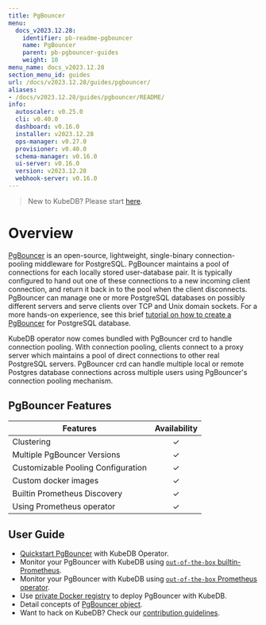 ```yaml
---
title: PgBouncer
menu:
  docs_v2023.12.28:
    identifier: pb-readme-pgbouncer
    name: PgBouncer
    parent: pb-pgbouncer-guides
    weight: 10
menu_name: docs_v2023.12.28
section_menu_id: guides
url: /docs/v2023.12.28/guides/pgbouncer/
aliases:
- /docs/v2023.12.28/guides/pgbouncer/README/
info:
  autoscaler: v0.25.0
  cli: v0.40.0
  dashboard: v0.16.0
  installer: v2023.12.28
  ops-manager: v0.27.0
  provisioner: v0.40.0
  schema-manager: v0.16.0
  ui-server: v0.16.0
  version: v2023.12.28
  webhook-server: v0.16.0
---
```


> New to KubeDB? Please start [here](/docs/v2023.12.28/README).

# Overview

[PgBouncer](https://pgbouncer.github.io/) is an open-source, lightweight, single-binary connection-pooling middleware for PostgreSQL. PgBouncer maintains a pool of connections for each locally stored user-database pair. It is typically configured to hand out one of these connections to a new incoming client connection, and return it back in to the pool when the client disconnects. PgBouncer can manage one or more PostgreSQL databases on possibly different servers and serve clients over TCP and Unix domain sockets. For a more hands-on experience, see this brief [tutorial on how to create a PgBouncer](https://pgdash.io/blog/pgbouncer-connection-pool.html) for PostgreSQL database.

KubeDB operator now comes bundled with PgBouncer crd to handle connection pooling. With connection pooling, clients connect to a proxy server which maintains a pool of direct connections to other real PostgreSQL servers. PgBouncer crd can handle multiple local or remote Postgres database connections across multiple users using PgBouncer's connection pooling mechanism.

## PgBouncer Features

| Features                           | Availability |
|------------------------------------| :----------: |
| Clustering                         |   &#10003;   |
| Multiple PgBouncer Versions        |   &#10003;   |
| Customizable Pooling Configuration |   &#10003;   |
| Custom docker images               |   &#10003;   |
| Builtin Prometheus Discovery       |   &#10003;   |
| Using Prometheus operator          |   &#10003;   |

## User Guide

- [Quickstart PgBouncer](/docs/v2023.12.28/guides/pgbouncer/quickstart/quickstart) with KubeDB Operator.
- Monitor your PgBouncer with KubeDB using [`out-of-the-box` builtin-Prometheus](/docs/v2023.12.28/guides/pgbouncer/monitoring/using-builtin-prometheus).
- Monitor your PgBouncer with KubeDB using [`out-of-the-box` Prometheus operator](/docs/v2023.12.28/guides/pgbouncer/monitoring/using-prometheus-operator).
- Use [private Docker registry](/docs/v2023.12.28/guides/pgbouncer/private-registry/using-private-registry) to deploy PgBouncer with KubeDB.
- Detail concepts of [PgBouncer object](/docs/v2023.12.28/guides/pgbouncer/concepts/pgbouncer).
- Want to hack on KubeDB? Check our [contribution guidelines](/docs/v2023.12.28/CONTRIBUTING).
